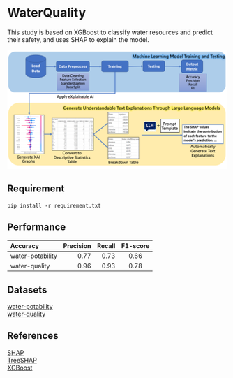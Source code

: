 # WaterQuality

This study is based on XGBoost to classify water resources and predict their safety, and uses SHAP to explain the model.
  
    
![image](https://github.com/yuntech-bdrc/WaterQuality/blob/main/image/Screenshot%202024-09-22%20133107.png)

## Requirement  
 
``` shell
pip install -r requirement.txt
```

## Performance
| Accuracy | Precision | Recall | F1-score |
| :-- | --: | --: |:--:|
| water-potability | 0.77 | 0.73 | 0.66 | 0.7 |
| water-quality | 0.96 | 0.93 | 0.78 | 0.85 |

## Datasets
[water-potability](https://www.kaggle.com/datasets/adityakadiwal/water-potability "kaggle_water_potability")  
[water-quality](https://www.kaggle.com/datasets/mssmartypants/water-quality "kaggle_water_quality")

## References

[SHAP](https://arxiv.org/abs/1705.07874 "A Unified Approach to Interpreting Model Predictions")  
[TreeSHAP](https://arxiv.org/abs/1802.03888 "Consistent Individualized Feature Attribution for Tree Ensembles")  
[XGBoost](https://arxiv.org/abs/1603.02754 "XGBoost: A Scalable Tree Boosting System")  
